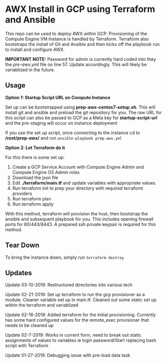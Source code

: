 # AWX Install in GCP using Terraform and Ansible 

This repo can be used to deploy AWX within GCP. Provisioning of the Compute Engine VM Instance is handled by Terraform. Terraform also bootstraps the install of Git and Ansible and then kicks off the playbook run to install and configure AWX. 


**IMPORTANT NOTE:** Password for admin is currently hard coded into they the *pre-awx.yml* file on line 57. Update accordingly. This will likely be variablized in the future. 

## Usage

**Option 1: Startup Script URL on Compute Instance**

Set up can be bootstrapped using **prep-awx-centos7-setup.sh**. This will install git and ansible and preload the git repository for you. The raw URL for this script can also be passed to GCP as a Meta key for **startup-script-url** and the pre-staging will occur on instance deployment

If you use the set up script, once connecting to the instance cd to **/root/prep-awx/** and run ```ansible-playbook prep-awx.yml```


**Option 2: Let Terraform do it**

For this there is some set up:

1) Create a GCP Service Account with Compute Engine Admin and Compute Engine OS Admin roles
2) Download the json file
3) Edit **./terraform/main.tf** and update variables with appropriate values. 
4) Run terraform init to prep your directory with required terraform providers
5) Run terraform plan 
6) Run terraform apply

With this method, terraform will provision the host, then bootstrap the ansible and subsequent playbook for you. This includes opening firewall ports for 80/443/8443. A prepared ssh private keypair is required for this method.

## Tear Down
To bring the instance down, simply run ```terraform destroy``` 

## Updates
Update 03-10-2019: Restructured directories into various tech 

Update 02-21-2019: Set up terraform to run the gcp provisioner as a module. Cleaner variable set up in main.tf. Cleaned out some static set up within the terraform and variablized 

Update 02-16-2019: Added terraform for the initial provisioning. Currently has some hard  configured values for the remote_exec provisioner that needs to be cleaned up

Update 02-7-2019: Works in current form, need to break out static assignments of values to variables ie login password/Start replacing bash script with Terraform

Update 01-27-2019: Debugging issue with pre-load data task
